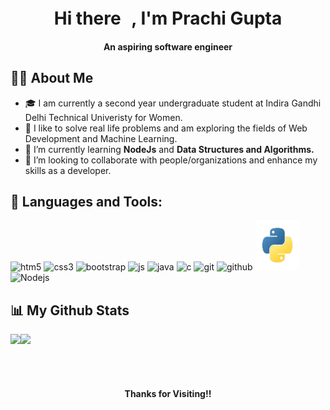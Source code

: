 
<!--
**Prachi-22-81/Prachi-22-81** is a ✨ _special_ ✨ repository because its `README.md` (this file) appears on your GitHub profile.

Here are some ideas to get you started:

- 🔭 I’m currently working on ...
- 🌱 I’m currently learning ...
- 👯 I’m looking to collaborate on ...
- 🤔 I’m looking for help with ...
- 💬 Ask me about ...
- 📫 How to reach me: ...
- 😄 Pronouns: ...
- ⚡ Fun fact: ...
-->
<h1 align="center">Hi there <img src="https://raw.githubusercontent.com/verma-anushka/verma-anushka/master/gifs/wave.gif" width="10px" height="40px">, I'm Prachi Gupta</h1>
<h4 align="center">An aspiring software engineer </h4>

 ## 🙋‍♀️ About Me

- 🎓 I am currently a second year undergraduate student at Indira Gandhi Delhi Technical Univeristy for Women.
- 🔭 I like to solve real life problems and am exploring the fields of Web Development and Machine Learning.
- 🌱 I’m currently learning **NodeJs** and **Data Structures and Algorithms.**
- 👯 I’m looking to collaborate with people/organizations and enhance my skills as a developer.
</h3>


## 🚀 Languages and Tools:

<p > 
 <img src="https://icongr.am/devicon/html5-original-wordmark.svg?size=128&color=currentColor" alt="htm5" width="70" height="70"/>
 <img src="https://icongr.am/devicon/css3-original-wordmark.svg?size=128&color=currentColor" alt="css3" width="80" height="70"/>
 <img src="https://icongr.am/devicon/bootstrap-plain.svg?size=128&color=currentColor" alt="bootstrap" width="60" height="70"/> 
 
 <img src="https://icongr.am/devicon/javascript-original.svg?size=128&color=currentColor" alt="js" width="70" height="70"/>
 <img src="https://icongr.am/devicon/java-original.svg?size=129&color=36a1c4" alt="java" width="70" height="80"/>
 <img src="https://icongr.am/devicon/c-original.svg?size=129&color=36a1c4" alt="c" width="70" height="80"/>
  
 
 <img src="https://icongr.am/devicon/git-original.svg?size=129&color=36a1c4" alt="git" width="70" height="80"/> 
 <img src="https://icongr.am/devicon/github-original.svg?size=129&color=36a1c4" alt="github" width="70" height="80"/>
 <img height="80" src="https://raw.githubusercontent.com/github/explore/80688e429a7d4ef2fca1e82350fe8e3517d3494d/topics/python/python.png" width = "70">
 
 <img src="https://icongr.am/devicon/nodejs-original-wordmark.svg?size=128&color=currentColor" alt="Nodejs" width="70" height="80"/>
<!--  <img src="https://iconscout.com/icon/firebase-1" alt="Firebase" width="70" height="80"/> -->
 
 </p>


 ## 📊 My Github Stats
<p >
 <img align = "left" src="https://github-readme-stats.vercel.app/api?username=Prachi-22-81&hide=stars&show_icons=true&theme=dracula&line_height=32">
  <img align = " right" src="https://github-readme-stats.vercel.app/api/top-langs/?username=Prachi-22-81&count_private=true&theme=dracula">
 
</p>
<br> <br>
<h4 align="center"> Thanks for Visiting!!</h4>
